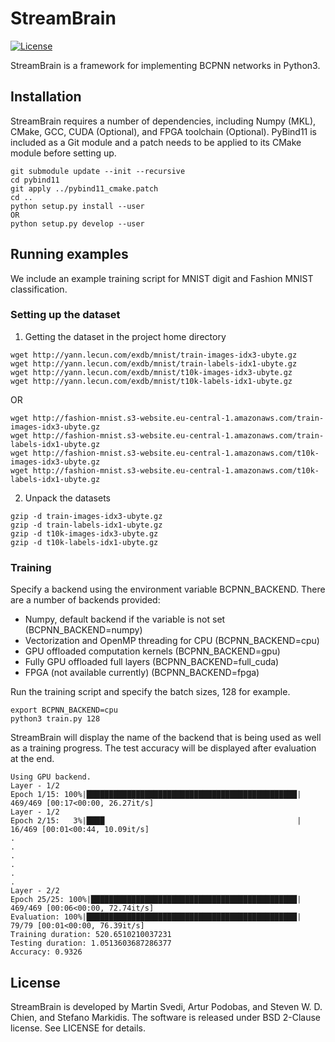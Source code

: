 # StreamBrain
[![License](https://img.shields.io/badge/License-BSD%202--Clause-orange.svg)](https://opensource.org/licenses/BSD-2-Clause)

StreamBrain is a framework for implementing BCPNN networks in Python3.
## Installation
StreamBrain requires a number of dependencies, including Numpy (MKL), CMake, GCC, CUDA (Optional), and FPGA toolchain (Optional). PyBind11 is included as a Git module and a patch needs to be applied to its CMake module before setting up.
```
git submodule update --init --recursive
cd pybind11
git apply ../pybind11_cmake.patch
cd ..
python setup.py install --user
OR
python setup.py develop --user
```
## Running examples
We include an example training script for MNIST digit and Fashion MNIST classification.
### Setting up the dataset
1) Getting the dataset in the project home directory
```
wget http://yann.lecun.com/exdb/mnist/train-images-idx3-ubyte.gz
wget http://yann.lecun.com/exdb/mnist/train-labels-idx1-ubyte.gz
wget http://yann.lecun.com/exdb/mnist/t10k-images-idx3-ubyte.gz
wget http://yann.lecun.com/exdb/mnist/t10k-labels-idx1-ubyte.gz
```
OR
```
wget http://fashion-mnist.s3-website.eu-central-1.amazonaws.com/train-images-idx3-ubyte.gz
wget http://fashion-mnist.s3-website.eu-central-1.amazonaws.com/train-labels-idx1-ubyte.gz
wget http://fashion-mnist.s3-website.eu-central-1.amazonaws.com/t10k-images-idx3-ubyte.gz
wget http://fashion-mnist.s3-website.eu-central-1.amazonaws.com/t10k-labels-idx1-ubyte.gz
```
2) Unpack the datasets
```
gzip -d train-images-idx3-ubyte.gz
gzip -d train-labels-idx1-ubyte.gz
gzip -d t10k-images-idx3-ubyte.gz
gzip -d t10k-labels-idx1-ubyte.gz
```
### Training
Specify a backend using the environment variable BCPNN_BACKEND. There are a number of backends provided:
- Numpy, default backend if the variable is not set (BCPNN_BACKEND=numpy)
- Vectorization and OpenMP threading for CPU (BCPNN_BACKEND=cpu)
- GPU offloaded computation kernels (BCPNN_BACKEND=gpu)
- Fully GPU offloaded full layers (BCPNN_BACKEND=full_cuda)
- FPGA (not available currently) (BCPNN_BACKEND=fpga)

Run the training script and specify the batch sizes, 128 for example.
```
export BCPNN_BACKEND=cpu
python3 train.py 128
```
StreamBrain will display the name of the backend that is being used as well as a training progress. The test accuracy will be displayed after evaluation at the end.
```
Using GPU backend.
Layer - 1/2
Epoch 1/15: 100%|███████████████████████████████████████████████| 469/469 [00:17<00:00, 26.27it/s]
Layer - 1/2
Epoch 2/15:   3%|████                                           | 16/469 [00:01<00:44, 10.09it/s]
.
.
.
.
.
.
Layer - 2/2
Epoch 25/25: 100%|██████████████████████████████████████████████| 469/469 [00:06<00:00, 72.74it/s]
Evaluation: 100%|███████████████████████████████████████████████| 79/79 [00:01<00:00, 76.39it/s]
Training duration: 520.6510210037231
Testing duration: 1.0513603687286377
Accuracy: 0.9326
```
## License
StreamBrain is developed by Martin Svedi, Artur Podobas, and Steven W. D. Chien, and Stefano Markidis. The software is released under BSD 2-Clause license. See LICENSE for details.
